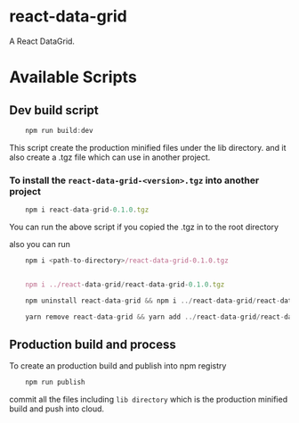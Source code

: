 # react-data-grid

A React DataGrid.

# Available Scripts

## Dev build script

```js
    npm run build:dev
```

This script create the production minified files under the lib directory. and it also create a .tgz file which can use in another project.

### To install the `react-data-grid-<version>.tgz` into another project

```js
    npm i react-data-grid-0.1.0.tgz
```

You can run the above script if you copied the .tgz in to the root directory

also you can run

```js
    npm i <path-to-directory>/react-data-grid-0.1.0.tgz


    npm i ../react-data-grid/react-data-grid-0.1.0.tgz

    npm uninstall react-data-grid && npm i ../react-data-grid/react-data-grid-0.1.0.tgz

    yarn remove react-data-grid && yarn add ../react-data-grid/react-data-grid-0.1.0.tgz

```

## Production build and process

To create an production build and publish into npm registry

```js
    npm run publish
```

commit all the files including `lib directory` which is the production minified build and push into cloud.
